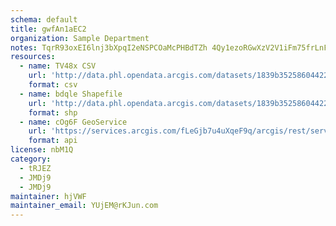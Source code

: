 ```yaml
---
schema: default
title: gwfAn1aEC2 
organization: Sample Department 
notes: TqrR93oxEI6lnj3bXpqI2eNSPCOaMcPHBdTZh 4Qy1ezoRGwXzV2V1iFm75frLnFD908J5vaYlOfEN6yhtGYMmKbZvjLdkuuUxCA 
resources:
  - name: TV48x CSV
    url: 'http://data.phl.opendata.arcgis.com/datasets/1839b35258604422b0b520cbb668df0d_0.csv'
    format: csv
  - name: bdqle Shapefile
    url: 'http://data.phl.opendata.arcgis.com/datasets/1839b35258604422b0b520cbb668df0d_0.zip'
    format: shp
  - name: cOg6F GeoService
    url: 'https://services.arcgis.com/fLeGjb7u4uXqeF9q/arcgis/rest/services/Air_Monitoring_Stations/FeatureServer/0/query'
    format: api
license: nbM1Q 
category:
  - tRJEZ 
  - JMDj9 
  - JMDj9 
maintainer: hjVWF  
maintainer_email: YUjEM@rKJun.com
---
```

